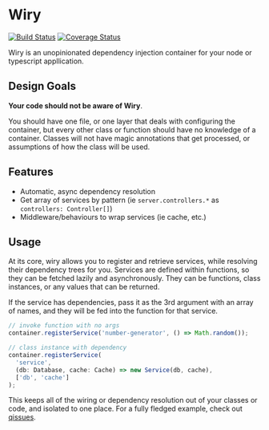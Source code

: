 # Wiry

[![Build Status](https://travis-ci.org/AdrianSchneider/wiry.svg?branch=master)](https://travis-ci.org/AdrianSchneider/wiry)
[![Coverage Status](https://coveralls.io/repos/github/AdrianSchneider/wiry/badge.svg)](https://coveralls.io/github/AdrianSchneider/wiry)

Wiry is an unopinionated dependency injection container for your node or typescript appllication.

## Design Goals

**Your code should not be aware of Wiry**.

You should have one file, or one layer that deals with configuring the container, but every other class or function should have no knowledge of a container. Classes will not have magic annotations that get processed, or assumptions of how the class will be used.

## Features

- Automatic, async dependency resolution
- Get array of services by pattern (ie `server.controllers.*` as `controllers: Controller[]`)
- Middleware/behaviours to wrap services (ie cache, etc.)

## Usage

At its core, wiry allows you to register and retrieve services, while resolving their dependency trees for you. Services are defined within functions, so they can be fetched lazily and asynchronously. They can be functions, class instances, or any values that can be returned.

If the service has dependencies, pass it as the 3rd argument with an array of names, and they will be fed into the function for that service.

```typescript
// invoke function with no args
container.registerService('number-generator', () => Math.random());

// class instance with dependency
container.registerService(
  'service',
  (db: Database, cache: Cache) => new Service(db, cache),
  ['db', 'cache']
);
```

This keeps all of the wiring or dependency resolution out of your classes or code, and isolated to one place. For a fully fledged example, check out [qissues](https://github.com/AdrianSchneider/qissues/tree/typescript/src/app/bootstrap).
